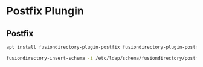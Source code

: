 # Postfix Plungin

## Postfix

```bash
apt install fusiondirectory-plugin-postfix fusiondirectory-plugin-postfix-schema
```

```bash
fusiondirectory-insert-schema -i /etc/ldap/schema/fusiondirectory/postfix-fd.schema
```


